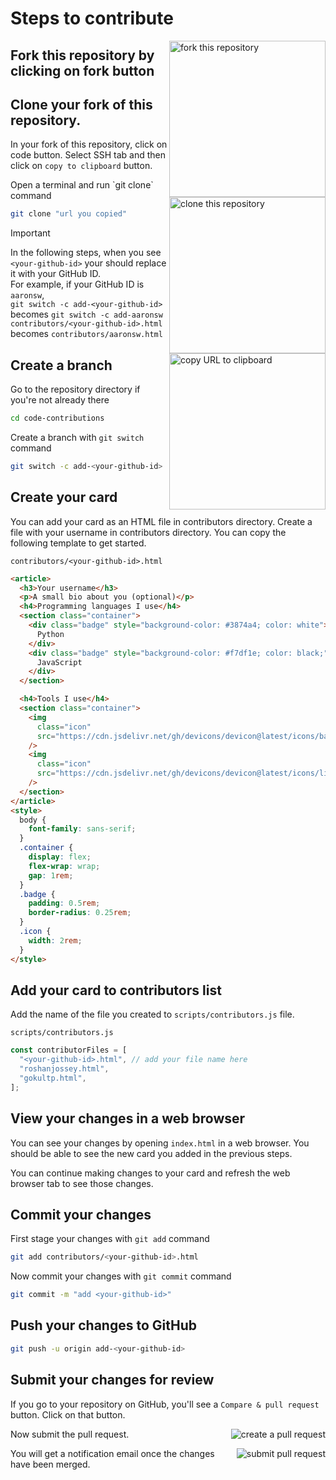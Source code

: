 # Steps to contribute

<img align="right" width="250" src="https://firstcontributions.github.io/assets/Readme/fork.png" alt="fork this repository" />

## Fork this repository by clicking on fork button

## Clone your fork of this repository.


In your fork of this repository, click on code button. Select SSH tab and then click on `copy to clipboard` button.

<img align="right" width="250" src="https://firstcontributions.github.io/assets/Readme/clone.png" alt="clone this repository" />
Open a terminal and run `git clone` command

```bash
git clone "url you copied"
```

<img align="right" width="250" src="https://firstcontributions.github.io/assets/Readme/copy-to-clipboard.png" alt="copy URL to clipboard" />

> [!IMPORTANT]
> In the following steps, when you see `<your-github-id>` your should replace it with your GitHub ID.  
> For example, if your GitHub ID is `aaronsw`,  
> `git switch -c add-<your-github-id>` becomes `git switch -c add-aaronsw`  
> `contributors/<your-github-id>.html` becomes `contributors/aaronsw.html`  

## Create a branch

Go to the repository directory if you're not already there

```bash
cd code-contributions
```

Create a branch with `git switch` command

```bash
git switch -c add-<your-github-id>
```


## Create your card

You can add your card as an HTML file in contributors directory. Create a file with your username in contributors directory. You can copy the following template to get started.

`contributors/<your-github-id>.html`
```html
<article>
  <h3>Your username</h3>
  <p>A small bio about you (optional)</p>
  <h4>Programming languages I use</h4>
  <section class="container">
    <div class="badge" style="background-color: #3874a4; color: white">
      Python
    </div>
    <div class="badge" style="background-color: #f7df1e; color: black;">
      JavaScript
    </div>
  </section>

  <h4>Tools I use</h4>
  <section class="container">
    <img
      class="icon"
      src="https://cdn.jsdelivr.net/gh/devicons/devicon@latest/icons/bash/bash-original.svg"
    />
    <img
      class="icon"
      src="https://cdn.jsdelivr.net/gh/devicons/devicon@latest/icons/linux/linux-original.svg"
    />
  </section>
</article>
<style>
  body {
    font-family: sans-serif;
  }
  .container {
    display: flex;
    flex-wrap: wrap;
    gap: 1rem;
  }
  .badge {
    padding: 0.5rem;
    border-radius: 0.25rem;
  }
  .icon {
    width: 2rem;
  }
</style>

```
## Add your card to contributors list

Add the name of the file you created to `scripts/contributors.js` file.

`scripts/contributors.js`
```js
const contributorFiles = [
  "<your-github-id>.html", // add your file name here
  "roshanjossey.html",
  "gokultp.html",
];
```

## View your changes in a web browser

You can see your changes by opening `index.html` in a web browser. You should be able to see the new card you added in the previous steps.

You can continue making changes to your card and refresh the web browser tab to see those changes.

## Commit your changes

First stage your changes with `git add` command

```bash
git add contributors/<your-github-id>.html
```

Now commit your changes with `git commit` command

```bash
git commit -m "add <your-github-id>"
```

## Push your changes to GitHub

```bash
git push -u origin add-<your-github-id>
```

## Submit your changes for review

If you go to your repository on GitHub, you'll see a `Compare & pull request` button. Click on that button.

<img style="float: right;" src="https://firstcontributions.github.io/assets/Readme/compare-and-pull.png" alt="create a pull request" />

Now submit the pull request.

<img style="float: right;" src="https://firstcontributions.github.io/assets/Readme/submit-pull-request.png" alt="submit pull request" />

You will get a notification email once the changes have been merged.
